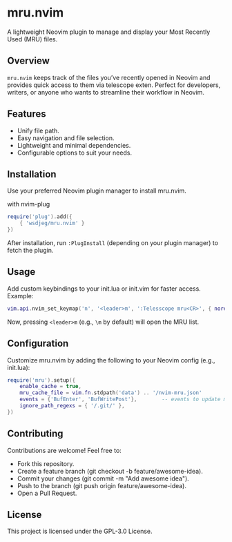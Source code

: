 # mru.nvim

A lightweight Neovim plugin to manage and display your Most Recently Used (MRU) files.

## Overview

`mru.nvim` keeps track of the files you’ve recently opened in Neovim and provides quick access to them via telescope exten.
Perfect for developers, writers, or anyone who wants to streamline their workflow in Neovim.

## Features

- Unify file path.
- Easy navigation and file selection.
- Lightweight and minimal dependencies.
- Configurable options to suit your needs.

## Installation

Use your preferred Neovim plugin manager to install mru.nvim.

with nvim-plug

```lua
require('plug').add({
    { 'wsdjeg/mru.nvim' }
})
```

After installation, run `:PlugInstall` (depending on your plugin manager) to fetch the plugin.

## Usage

Add custom keybindings to your init.lua or init.vim for faster access. Example:

```lua
vim.api.nvim_set_keymap('n', '<leader>m', ':Telesscope mru<CR>', { noremap = true, silent = true })
```

Now, pressing `<leader>m` (e.g., `\m` by default) will open the MRU list.

## Configuration

Customize mru.nvim by adding the following to your Neovim config (e.g., init.lua):

```lua
require('mru').setup({
    enable_cache = true,
    mru_cache_file = vim.fn.stdpath('data') .. '/nvim-mru.json'
    events = {'BufEnter', 'BufWritePost'},        -- events to update mru file list
    ignore_path_regexs = { '/.git/' },
})
```

## Contributing

Contributions are welcome! Feel free to:

- Fork this repository.
- Create a feature branch (git checkout -b feature/awesome-idea).
- Commit your changes (git commit -m "Add awesome idea").
- Push to the branch (git push origin feature/awesome-idea).
- Open a Pull Request.

## License

This project is licensed under the GPL-3.0 License.
